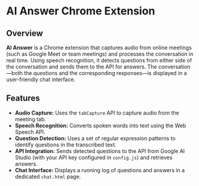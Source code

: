 # AI Answer Chrome Extension

## Overview

**AI Answer** is a Chrome extension that captures audio from online meetings (such as Google Meet or team meetings) and processes the conversation in real time. Using speech recognition, it detects questions from either side of the conversation and sends them to the API for answers. The conversation—both the questions and the corresponding responses—is displayed in a user-friendly chat interface.

## Features

- **Audio Capture:** Uses the `tabCapture` API to capture audio from the meeting tab.
- **Speech Recognition:** Converts spoken words into text using the Web Speech API.
- **Question Detection:** Uses a set of regular expression patterns to identify questions in the transcribed text.
- **API Integration:** Sends detected questions to the API from Google AI Studio (with your API key configured in `config.js`) and retrieves answers.
- **Chat Interface:** Displays a running log of questions and answers in a dedicated `chat.html` page.



